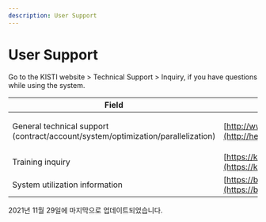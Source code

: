 ```yaml
---
description: User Support
---
```


# User Support

Go to the KISTI website > Technical Support > Inquiry, if you have questions while using the system.

| Field                                                                                      | Contact                                                       |
| ------------------------------------------------------------------------------------------ | ------------------------------------------------------------- |
| <p>General technical support<br>(contract/account/system/optimization/parallelization)</p> | [http://www.ksc.re.kr](http://helpdesk.ksc.re.kr/)            |
| Training inquiry                                                                           | [https://kacademy.kisti.re.kr](https://kacademy.kisti.re.kr/) |
| System utilization information                                                             | [https://blog.ksc.re.kr](https://blog.ksc.re.kr/)             |

2021년 11월 29일에 마지막으로 업데이트되었습니다.
